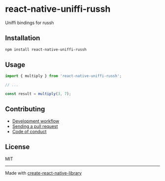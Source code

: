 # react-native-uniffi-russh

Uniffi bindings for russh

## Installation


```sh
npm install react-native-uniffi-russh
```


## Usage


```js
import { multiply } from 'react-native-uniffi-russh';

// ...

const result = multiply(3, 7);
```


## Contributing

- [Development workflow](CONTRIBUTING.md#development-workflow)
- [Sending a pull request](CONTRIBUTING.md#sending-a-pull-request)
- [Code of conduct](CODE_OF_CONDUCT.md)

## License

MIT

---

Made with [create-react-native-library](https://github.com/callstack/react-native-builder-bob)
